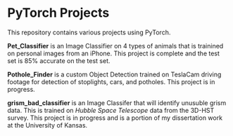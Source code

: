 # PyTorch Projects 

This repository contains various projects using PyTorch. 

**Pet_Classifier** is an Image Classifier on 4 types of animals that is trainined on personal images from an iPhone. This project is complete and the test set is 85% accurate on the test set. 

**Pothole_Finder** is a custom Object Detection trained on TeslaCam driving footage for detection of stoplights, cars, and potholes. This project is in progress.

**grism_bad_classifier** is an Image Classifer that will identify unusuble grism data. This is trained on *Hubble Space Telescope* data from the 3D-HST survey. This project is in progress and is a portion of my dissertation work at the University of Kansas. 
